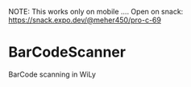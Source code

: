 NOTE: This works only on mobile ....
Open on snack:  https://snack.expo.dev/@meher450/pro-c-69

# BarCodeScanner
BarCode scanning in WiLy
